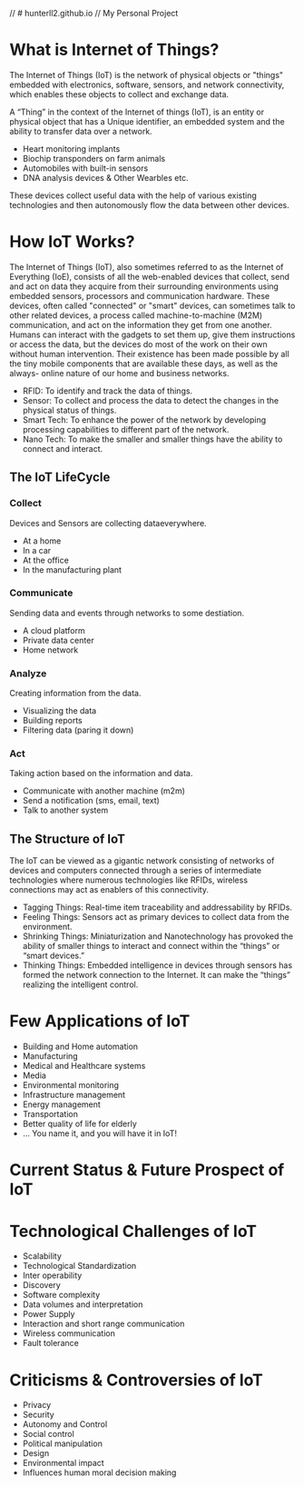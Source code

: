 // # hunterll2.github.io
// My Personal Project
# What is Internet of Things?
The Internet of Things (IoT) is the network of physical objects or "things" embedded with electronics, software, sensors, and network connectivity, which enables these objects to collect and exchange data.

A “Thing” in the context of the Internet of things (IoT), is an entity or physical object that has a Unique identifier, an embedded system and the ability to transfer data over a network.

* Heart monitoring implants
* Biochip transponders on farm animals
* Automobiles with built-in sensors
* DNA analysis devices & Other Wearbles etc.

These devices collect useful data with the help of various existing technologies and then autonomously flow the data between other devices.

# How IoT Works?
The Internet of Things (IoT), also sometimes referred to as the Internet of Everything (IoE), consists of all the web-enabled devices that collect, send and act on data they acquire from their surrounding environments using embedded sensors, processors and communication hardware. These devices, often called "connected" or "smart" devices, can sometimes talk to other related devices, a process called machine-to-machine (M2M) communication, and act on the information they get from one another. Humans can interact with the gadgets to set them up, give them instructions or access the data, but the devices do most of the work on their own without human intervention. Their existence has been made possible by all the tiny mobile components that are available these days, as well as the always- online nature of our home and business networks.

* RFID: To identify and track the data of things.
* Sensor: To collect and process the data to detect the changes in the physical status of things.
* Smart Tech: To enhance the power of the network by developing processing capabilities to different part of the network.
* Nano Tech: To make the smaller and smaller things have the ability to connect and interact.

## The IoT LifeCycle
### Collect
Devices and Sensors are collecting dataeverywhere.
* At a home
* In a car
* At the office
* In the manufacturing plant

### Communicate
Sending data and events through networks to some destiation.
* A cloud platform
* Private data center
* Home network

### Analyze
Creating information from the data.
* Visualizing the data
* Building reports
* Filtering data (paring it down)

### Act
Taking action based on the information and data.
* Communicate with another machine (m2m)
* Send a notification (sms, email, text)
* Talk to another system

## The Structure of IoT
The IoT can be viewed as a gigantic network consisting of networks of devices and computers connected through a series of intermediate technologies where numerous technologies like RFIDs, wireless connections may act as enablers of this connectivity.

* Tagging Things: Real-time item traceability and addressability by RFIDs.
* Feeling Things: Sensors act as primary devices to collect data from the environment.
* Shrinking Things: Miniaturization and Nanotechnology has provoked the ability of smaller things to interact and connect within the “things” or “smart devices.” 
* Thinking Things: Embedded intelligence in devices through sensors has formed the network connection to the Internet. It can make the “things” realizing the intelligent control.

# Few Applications of IoT
* Building and Home automation
* Manufacturing
* Medical and Healthcare systems
* Media
* Environmental monitoring
* Infrastructure management
* Energy management
* Transportation
* Better quality of life for elderly
* ... You name it, and you will have it in IoT!

# Current Status & Future Prospect of IoT
# Technological Challenges of IoT
* Scalability
* Technological Standardization
* Inter operability
* Discovery
* Software complexity
* Data volumes and interpretation
* Power Supply
* Interaction and short range communication
* Wireless communication
* Fault tolerance

# Criticisms & Controversies of IoT
* Privacy
* Security
* Autonomy and Control
* Social control
* Political manipulation
* Design
* Environmental impact
* Influences human moral decision making

